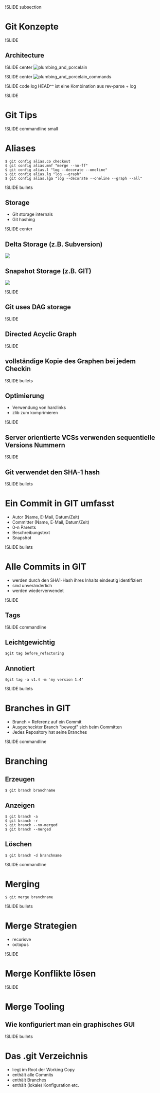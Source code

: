 !SLIDE subsection

# Git Konzepte #

!SLIDE
## Architecture ##

!SLIDE center
![plumbing_and_porcelain](plumbing_porcelain.png)

!SLIDE center
![plumbing_and_porcelain_commands](plumbing_porcelain_2.png)

!SLIDE code
log HEAD^^ ist eine Kombination aus rev-parse + log

!SLIDE
# Git Tips #

!SLIDE commandline small
# Aliases #

    $ git config alias.co checkout
    $ git config alias.mnf "merge --no-ff"
    $ git config alias.l "log --decorate --oneline"
    $ git config alias.lg "log --graph"
    $ git config alias.lga "log --decorate --oneline --graph --all"


!SLIDE bullets
## Storage ##

* Git storage internals
* Git hashing

!SLIDE center
## Delta Storage (z.B. Subversion) ##
![](18333fig0104-tn.png)

## Snapshot Storage (z.B. GIT) ##
![](18333fig0105-tn.png)


!SLIDE
## Git uses DAG storage ##

!SLIDE
## Directed Acyclic Graph ##

!SLIDE
## vollständige Kopie des Graphen bei jedem Checkin ##

!SLIDE bullets
## Optimierung ##
* Verwendung von hardlinks
* zlib zum komprimieren

!SLIDE
## Server orientierte VCSs verwenden sequentielle Versions Nummern ##

!SLIDE
## Git verwendet den SHA-1 hash

!SLIDE bullets
# Ein Commit in GIT umfasst #
* Autor (Name, E-Mail, Datum/Zeit)
* Committer (Name, E-Mail, Datum/Zeit)
* 0-n Parents
* Beschreibungstext
* Snapshot

!SLIDE bullets
# Alle Commits in GIT #
* werden durch den SHA1-Hash ihres Inhalts eindeutig identifiziert
* sind unveränderlich
* werden wiederverwendet

!SLIDE
## Tags ##

!SLIDE commandline
## Leichtgewichtig
    $git tag before_refactoring

## Annotiert
    $git tag -a v1.4 -m 'my version 1.4'

!SLIDE bullets
# Branches in GIT #
* Branch = Referenz auf ein Commit
* Ausgecheckter Branch "bewegt" sich beim Committen
* Jedes Repository hat seine Branches

!SLIDE commandline
# Branching #

## Erzeugen

    $ git branch branchname

## Anzeigen

    $ git branch -a
    $ git branch -r
    $ git branch --no-merged
    $ git branch --merged

## Löschen

    $ git branch -d branchname

!SLIDE commandline
# Merging

    $ git merge branchname

!SLIDE bullets
# Merge Strategien
* recurisve
* octopus

!SLIDE
# Merge Konflikte lösen

!SLIDE
# Merge Tooling
## Wie konfiguriert man ein graphisches GUI

!SLIDE bullets
# Das .git Verzeichnis #
* liegt im Root der Working Copy
* enthält alle Commits
* enthält Branches
* enthält (lokale) Konfiguration etc.
